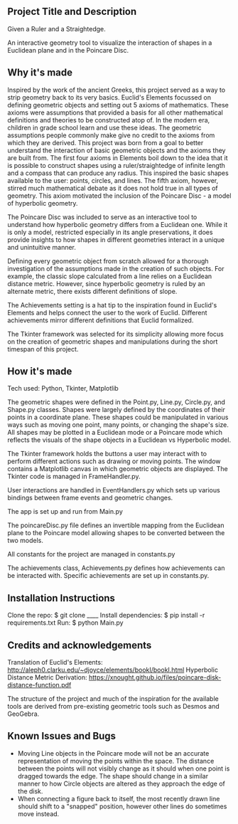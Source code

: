 ## Project Title and Description
Given a Ruler and a Straightedge.

An interactive geometry tool to visualize the interaction of shapes in a Euclidean plane and in the Poincare Disc.

## Why it's made
Inspired by the work of the ancient Greeks, this project served as a way to strip geometry back to its very basics. Euclid's Elements focussed on defining geometric objects and setting out 5 axioms of mathematics. These axioms were assumptions that provided a basis for all other mathematical definitions and theories to be constructed atop of. In the modern era, children in grade school learn and use these ideas. The geometric assumptions people commonly make give no credit to the axioms from which they are derived. This project was born from a goal to better understand the interaction of basic geometric objects and the axioms they are built from. The first four axioms in Elements boil down to the idea that it is possible to construct shapes using a ruler/straightedge of infinite length and a compass that can produce any radius. This inspired the basic shapes available to the user: points, circles, and lines. The fifth axiom, however, stirred much mathematical debate as it does not hold true in all types of geometry. This axiom motivated the inclusion of the Poincare Disc - a model of hyperbolic geometry. 

The Poincare Disc was included to serve as an interactive tool to understand how hyperbolic geometry differs from a Euclidean one. While it is only a model, restricted especially in its angle preservations, it does provide insights to how shapes in different geometries interact in a unique and unintuitive manner.

Defining every geometric object from scratch allowed for a thorough investigation of the assumptions made in the creation of such objects. For example, the classic slope calculated from a line relies on a Euclidean distance metric. However, since hyperbolic geometry is ruled by an alternate metric, there exists different definitions of slope. 

The Achievements setting is a hat tip to the inspiration found in Euclid's Elements and helps connect the user to the work of Euclid. Different achievements mirror different definitions that Euclid formalized. 

The Tkinter framework was selected for its simplicity allowing more focus on the creation of geometric shapes and manipulations during the short timespan of this project.

## How it's made
Tech used: Python, Tkinter, Matplotlib

The geometric shapes were defined in the Point.py, Line.py, Circle.py, and Shape.py classes. Shapes were largely defined by the coordinates of their points in a coordinate plane. These shapes could be manipulated in various ways such as moving one point, many points, or changing the shape's size. All shapes may be plotted in a Euclidean mode or a Poincare mode which reflects the visuals of the shape objects in a Euclidean vs Hyperbolic model.

The Tkinter framework holds the buttons a user may interact with to perform different actions such as drawing or moving points. The window contains a Matplotlib canvas in which geometric objects are displayed. The Tkinter code is managed in FrameHandler.py.

User interactions are handled in EventHandlers.py which sets up various bindings between frame events and geometric changes. 

The app is set up and run from Main.py

The poincareDisc.py file defines an invertible mapping from the Euclidean plane to the Poincare model allowing shapes to be converted between the two models.

All constants for the project are managed in constants.py

The achievements class, Achievements.py defines how achievements can be interacted with. Specific achievements are set up in constants.py.

## Installation Instructions
Clone the repo:         $ git clone ____
Install dependencies:   $ pip install -r requirements.txt
Run:                    $ python Main.py

## Credits and acknowledgements
Translation of Euclid's Elements: http://aleph0.clarku.edu/~djoyce/elements/bookI/bookI.html 
Hyperbolic Distance Metric Derivation:  https://xnought.github.io/files/poincare-disk-distance-function.pdf

The structure of the project and much of the inspiration for the available tools are derived from pre-existing geometric tools such as Desmos and GeoGebra.

## Known Issues and Bugs
 - Moving Line objects in the Poincare mode will not be an accurate representation of moving the points within the space. The distance between the points will not visibly change as it should when one point is dragged towards the edge. The shape should change in a similar manner to how Circle objects are altered as they approach the edge of the disk. 
 - When connecting a figure back to itself, the most recently drawn line should shift to a "snapped" position, however other lines do sometimes move instead.

